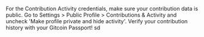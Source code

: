  For the Contribution Activity credentials, make sure your contribution data is public. Go to Settings > Public Profile > Contributions & Activity and uncheck 'Make profile private and hide activity'. Verify your contribution history with your Gitcoin Passport!
sd
